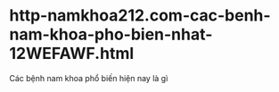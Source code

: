 # http-namkhoa212.com-cac-benh-nam-khoa-pho-bien-nhat-12WEFAWF.html
Các bệnh nam khoa phổ biến hiện nay là gì
